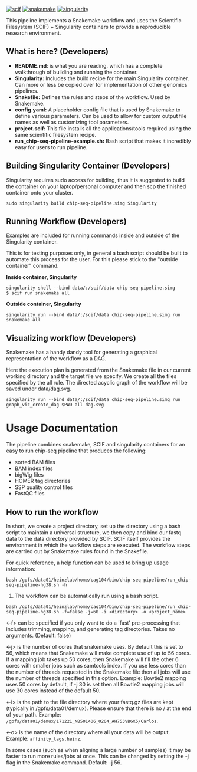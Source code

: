 [![scif](https://img.shields.io/badge/filesystem-scientific-blue.svg)](https://sci-f.github.io)
[![snakemake](https://img.shields.io/badge/snakemake-%3E%3D%204.6.0-blue.svg)](https://snakemake.readthedocs.io/en/stable/)
[![singularity](https://img.shields.io/badge/singularity-%3E%3D%202.4.2-blue.svg)](http://singularity.lbl.gov/)

This pipeline implements a Snakemake workflow and uses the Scientific Filesystem (SCIF) + Singularity containers to provide a reproducible research environment.

## What is here? (Developers)

* **README.md**: is what you are reading, which has a complete walkthrough of building and running the container.
* **Singularity:** Includes the build recipe for the main Singularity container. Can more or less be copied over for implementation of other genomics pipelines.
* **Snakefile:** Defines the rules and steps of the workflow. Used by Snakemake.
* **config.yaml:** A placeholder config file that is used by Snakemake to define various parameters. Can be used to allow for custom output file names as well as customizing tool parameters.
* **project.scif:** This file installs all the applications/tools required using the same scientific filesystem recipe.
* **run_chip-seq-pipeline-example.sh:** Bash script that makes it incredibly easy for users to run pipeline.

## Building Singularity Container (Developers)

Singularity requires sudo access for building, thus it is suggested to build the container on your laptop/personal computer and then scp the finished container onto your cluster.

```
sudo singularity build chip-seq-pipeline.simg Singularity
```

## Running Workflow (Developers)

Examples are included for running commands inside and outside of the Singularity container.

This is for testing purposes only, in general a bash script should be built to automate this process for the user. For this please stick to the "outside container" command.

**Inside container, Singularity**

```
singularity shell --bind data/:/scif/data chip-seq-pipeline.simg
$ scif run snakemake all
```

**Outside container, Singularity**

```
singularity run --bind data/:/scif/data chip-seq-pipeline.simg run snakemake all
```

## Visualizing workflow (Developers)

Snakemake has a handy dandy tool for generating a graphical representation of the workflow as a DAG.

Here the execution plan is generated from the Snakemake file in our current working directory and the target file we specify. We create all the files specified by the all rule. The directed acyclic graph of the workflow will be saved under data/dag.svg.

```
singularity run --bind data/:/scif/data chip-seq-pipeline.simg run graph_viz_create_dag $PWD all dag.svg
```

# Usage Documentation

The pipeline combines snakemake, SCIF and singularity containers for an easy to run chip-seq pipeline that produces the following:

* sorted BAM files
* BAM index files
* bigWig files
* HOMER tag directories
* SSP quality control files
* FastQC files

## How to run the workflow

In short, we create a project directory, set up the directory using a bash script to maintain a universal structure, we then copy and bind our fastq data to the data directory provided by SCIF. SCIF itself provides the environment in which the workflow steps are executed. The workflow steps are carried out by Snakemake rules found in the Snakefile.

For quick reference, a help function can be used to bring up usage information:
```
bash /gpfs/data01/heinzlab/home/cag104/bin/chip-seq-pipeline/run_chip-seq-pipeline-hg38.sh -h
```

1. The workflow can be automatically run using a bash script.
```
bash /gpfs/data01/heinzlab/home/cag104/bin/chip-seq-pipeline/run_chip-seq-pipeline-hg38.sh -f=false -j=60 -i <directory> -o <project_name>
```

<-f> can be specified if you only want to do a 'fast' pre-processing that includes trimming, mapping, and generating tag directories. Takes no arguments. (Default: false)

<-j> is the number of cores that snakemake uses. By default this is set to 56, which means that Snakemake will make complete use of up to 56 cores. If a mapping job takes up 50 cores, then Snakemake will fill the other 6 cores with smaller jobs such as samtools index. If you use less cores than the number of threads requested in the Snakemake file then all jobs will use the number of threads specified in this option. Example: Bowtie2 mapping uses 50 cores by default, if -j 30 is set then all Bowtie2 mapping jobs will use 30 cores instead of the default 50.

<-i> is the path to the file directory where your fastq.gz files are kept (typically in /gpfs/data01/demux). Please ensure that there is no / at the end of your path. Example: `/gpfs/data01/demux/171221_NB501406_0204_AH753VBGX5/Carlos`.

<-o> is the name of the directory where all your data will be output. Example: `affinity_tags.heinz`.

In some cases (such as when aligning a large number of samples) it may be faster to run more rules/jobs at once. This can be changed by setting the -j flag in the Snakemake command. Default: -j 56.
